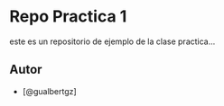 

# Repo Practica 1



este es un repositorio de ejemplo de la clase practica...





## Autor



- [@gualbertgz]





